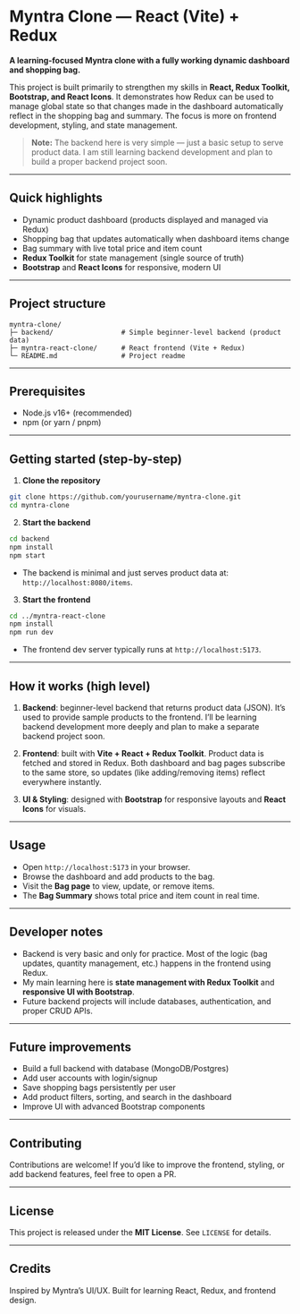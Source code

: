 # Myntra Clone — React (Vite) + Redux

**A learning-focused Myntra clone with a fully working dynamic dashboard and shopping bag.**

This project is built primarily to strengthen my skills in **React, Redux Toolkit, Bootstrap, and React Icons**. It demonstrates how Redux can be used to manage global state so that changes made in the dashboard automatically reflect in the shopping bag and summary. The focus is more on frontend development, styling, and state management.

> **Note:** The backend here is very simple — just a basic setup to serve product data. I am still learning backend development and plan to build a proper backend project soon.

---

## Quick highlights

- Dynamic product dashboard (products displayed and managed via Redux)
- Shopping bag that updates automatically when dashboard items change
- Bag summary with live total price and item count
- **Redux Toolkit** for state management (single source of truth)
- **Bootstrap** and **React Icons** for responsive, modern UI

---

## Project structure

```
myntra-clone/
├─ backend/                 # Simple beginner-level backend (product data)
├─ myntra-react-clone/      # React frontend (Vite + Redux)
└─ README.md                # Project readme
```

---

## Prerequisites

- Node.js v16+ (recommended)
- npm (or yarn / pnpm)

---

## Getting started (step-by-step)

1. **Clone the repository**

```bash
git clone https://github.com/yourusername/myntra-clone.git
cd myntra-clone
```

2. **Start the backend**

```bash
cd backend
npm install
npm start
```

- The backend is minimal and just serves product data at: `http://localhost:8080/items`.

3. **Start the frontend**

```bash
cd ../myntra-react-clone
npm install
npm run dev
```

- The frontend dev server typically runs at `http://localhost:5173`.

---

## How it works (high level)

1. **Backend**: beginner-level backend that returns product data (JSON). It’s used to provide sample products to the frontend. I’ll be learning backend development more deeply and plan to make a separate backend project soon.

2. **Frontend**: built with **Vite + React + Redux Toolkit**. Product data is fetched and stored in Redux. Both dashboard and bag pages subscribe to the same store, so updates (like adding/removing items) reflect everywhere instantly.

3. **UI & Styling**: designed with **Bootstrap** for responsive layouts and **React Icons** for visuals.

---

## Usage

- Open `http://localhost:5173` in your browser.
- Browse the dashboard and add products to the bag.
- Visit the **Bag page** to view, update, or remove items.
- The **Bag Summary** shows total price and item count in real time.

---

## Developer notes

- Backend is very basic and only for practice. Most of the logic (bag updates, quantity management, etc.) happens in the frontend using Redux.
- My main learning here is **state management with Redux Toolkit** and **responsive UI with Bootstrap**.
- Future backend projects will include databases, authentication, and proper CRUD APIs.

---

## Future improvements

- Build a full backend with database (MongoDB/Postgres)
- Add user accounts with login/signup
- Save shopping bags persistently per user
- Add product filters, sorting, and search in the dashboard
- Improve UI with advanced Bootstrap components

---

## Contributing

Contributions are welcome! If you’d like to improve the frontend, styling, or add backend features, feel free to open a PR.

---

## License

This project is released under the **MIT License**. See `LICENSE` for details.

---

## Credits

Inspired by Myntra’s UI/UX. Built for learning React, Redux, and frontend design.

